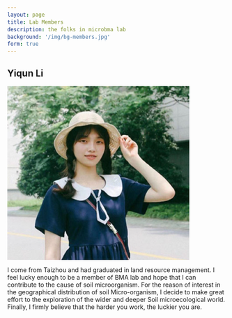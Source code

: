 ```yaml
---
layout: page
title: Lab Members
description: the folks in microbma lab
background: '/img/bg-members.jpg'
form: true
---
```


## Yiqun Li

<img src="members/lyq.png" height="400" align="middle">

I come from Taizhou and had graduated in land resource management. I feel lucky enough to be a member of BMA lab and hope that I can contribute to the cause of soil microorganism. For the reason of interest in the geographical distribution of soil Micro-organism, I decide to make great effort to the exploration of the wider and deeper Soil microecological world. Finally, I firmly believe that the harder you work, the luckier you are.